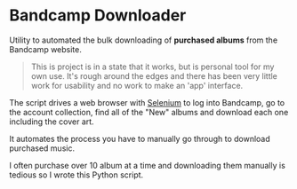 # Bandcamp Downloader
Utility to automated the bulk downloading of __purchased albums__ from the Bandcamp website.

> This is project is in a state that it works, but is personal tool 
> for my own use. It's rough around the edges and there has been very little work
> for usability and no work to make an 'app' interface. 

The script drives a web browser with [Selenium](https://www.selenium.dev/) to 
log into Bandcamp, go to the account collection, find all of the "New" albums and
download each one including the cover art.

It automates the process you have to manually go through to download purchased music. 

I often purchase over 10 album at a time and downloading them manually is tedious so
I wrote this Python script.

